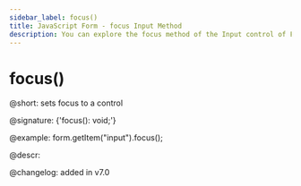 ```yaml
---
sidebar_label: focus()
title: JavaScript Form - focus Input Method 
description: You can explore the focus method of the Input control of Form in the documentation of the DHTMLX JavaScript UI library. Browse developer guides and API reference, try out code examples and live demos, and download a free 30-day evaluation version of DHTMLX Suite.
---
```


# focus()

@short: sets focus to a control

@signature: {'focus(): void;'}

@example:
form.getItem("input").focus();

@descr:

@changelog: added in v7.0
